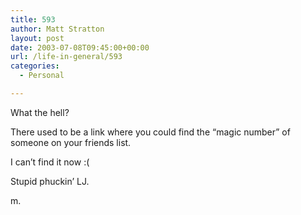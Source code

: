 ```yaml
---
title: 593
author: Matt Stratton
layout: post
date: 2003-07-08T09:45:00+00:00
url: /life-in-general/593
categories:
  - Personal

---
```

What the hell?

There used to be a link where you could find the &#8220;magic number&#8221; of someone on your friends list.

I can&#8217;t find it now :(

Stupid phuckin&#8217; LJ.

m.